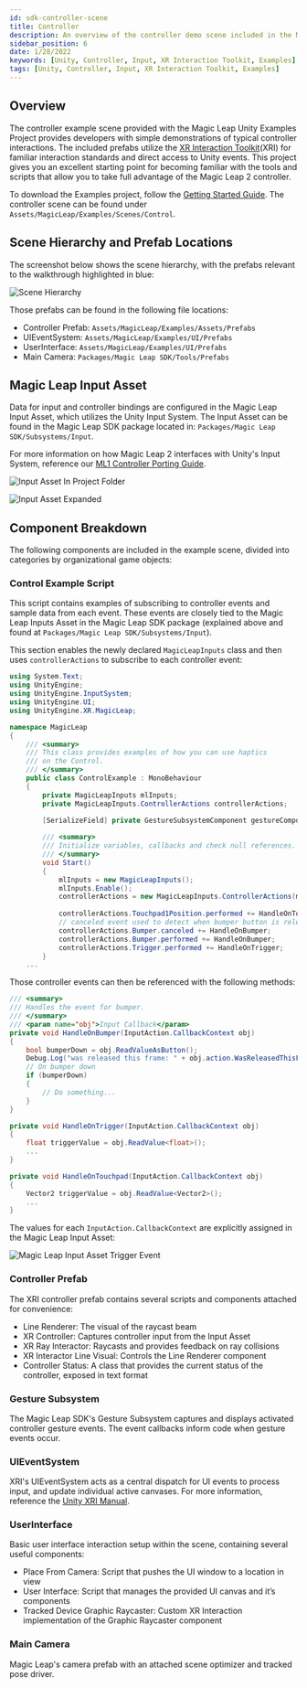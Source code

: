```yaml
---
id: sdk-controller-scene
title: Controller
description: An overview of the controller demo scene included in the Magic Leap 2 Examples Project, which uses Unity's XR Interaction Toolkit.
sidebar_position: 6
date: 1/28/2022
keywords: [Unity, Controller, Input, XR Interaction Toolkit, Examples]
tags: [Unity, Controller, Input, XR Interaction Toolkit, Examples]
---
```



## Overview

The controller example scene provided with the Magic Leap Unity Examples Project provides developers with simple demonstrations of typical controller interactions. The included prefabs utilize the [XR Interaction Toolkit](https://docs.unity3d.com/Packages/com.unity.xr.interaction.toolkit@1.0/manual/index.html)(XRI) for familiar interaction standards and direct access to Unity events. This project gives you an excellent starting point for becoming familiar with the tools and scripts that allow you to take full advantage of the Magic Leap 2 controller.

To download the Examples project, follow the [Getting Started Guide](/versioned_docs/version-1.1.0-dev2/guides/unity/getting-started/unity-getting-started.md). The controller scene can be found under `Assets/MagicLeap/Examples/Scenes/Control`.

## Scene Hierarchy and Prefab Locations

The screenshot below shows the scene hierarchy, with the prefabs relevant to the walkthrough highlighted in blue:

![Scene Hierarchy](/img/unity/input/controller/xri-example-walkthrough/sceneHierarchy.png)

Those prefabs can be found in the following file locations:

- Controller Prefab: `Assets/MagicLeap/Examples/Assets/Prefabs`
- UIEventSystem: `Assets/MagicLeap/Examples/UI/Prefabs`
- UserInterface: `Assets/MagicLeap/Examples/UI/Prefabs`
- Main Camera: `Packages/Magic Leap SDK/Tools/Prefabs`

## Magic Leap Input Asset

Data for input and controller bindings are configured in the Magic Leap Input Asset, which utilizes the Unity Input System. The Input Asset can be found in the Magic Leap SDK package located in: `Packages/Magic Leap SDK/Subsystems/Input`.

For more information on how Magic Leap 2 interfaces with Unity's Input System, reference our [ML1 Controller Porting Guide](/versioned_docs/version-1.1.0-dev2/guides/unity/input/controller/controller-porting-guide.md).

![Input Asset In Project Folder](/img/unity/input/controller/xri-example-walkthrough/inputAsset2.png)

![Input Asset Expanded](/img/unity/input/controller/xri-example-walkthrough/inputAsset3.png)

## Component Breakdown

The following components are included in the example scene, divided into categories by organizational game objects:

### Control Example Script

This script contains examples of subscribing to controller events and sample data from each event. These events are closely tied to the Magic Leap Inputs Asset in the Magic Leap SDK package (explained above and found at `Packages/Magic Leap SDK/Subsystems/Input`).

This section enables the newly declared `MagicLeapInputs` class and then uses `controllerActions` to subscribe to each controller event:

```csharp showLineNumbers
using System.Text;
using UnityEngine;
using UnityEngine.InputSystem;
using UnityEngine.UI;
using UnityEngine.XR.MagicLeap;

namespace MagicLeap
{
    /// <summary>
    /// This class provides examples of how you can use haptics
    /// on the Control.
    /// </summary>
    public class ControlExample : MonoBehaviour
    {
        private MagicLeapInputs mlInputs;
        private MagicLeapInputs.ControllerActions controllerActions;

        [SerializeField] private GestureSubsystemComponent gestureComponent;
        
        /// <summary>
        /// Initialize variables, callbacks and check null references.
        /// </summary>
        void Start()
        {
            mlInputs = new MagicLeapInputs();
            mlInputs.Enable();
            controllerActions = new MagicLeapInputs.ControllerActions(mlInputs);
            
            controllerActions.Touchpad1Position.performed += HandleOnTouchpad;
            // canceled event used to detect when bumper button is released
            controllerActions.Bumper.canceled += HandleOnBumper;
            controllerActions.Bumper.performed += HandleOnBumper;
            controllerActions.Trigger.performed += HandleOnTrigger;
        }
    ...
```

Those controller events can then be referenced with the following methods:

```csharp
/// <summary>
/// Handles the event for bumper.
/// </summary>
/// <param name="obj">Input Callback</param>
private void HandleOnBumper(InputAction.CallbackContext obj)
{
    bool bumperDown = obj.ReadValueAsButton();
    Debug.Log("was released this frame: " + obj.action.WasReleasedThisFrame());
    // On bumper down
    if (bumperDown)
    {
        // Do something...
    }
}

private void HandleOnTrigger(InputAction.CallbackContext obj)
{
    float triggerValue = obj.ReadValue<float>();
    ...
}

private void HandleOnTouchpad(InputAction.CallbackContext obj)
{
    Vector2 triggerValue = obj.ReadValue<Vector2>();
    ...
}
```

The values for each `InputAction.CallbackContext` are explicitly assigned in the Magic Leap Input Asset:

![Magic Leap Input Asset Trigger Event](/img/unity/input/controller/xri-example-walkthrough/inputAsset.png)

### Controller Prefab

The XRI controller prefab contains several scripts and components attached for convenience:

- Line Renderer: The visual of the raycast beam 
- XR Controller: Captures controller input from the Input Asset
- XR Ray Interactor: Raycasts and provides feedback on ray collisions
- XR Interactor Line Visual: Controls the Line Renderer component
- Controller Status: A class that provides the current status of the controller, exposed in text format

### Gesture Subsystem

The Magic Leap SDK's Gesture Subsystem captures and displays activated controller gesture events. The event callbacks inform code when gesture events occur.

### UIEventSystem

XRI's UIEventSystem acts as a central dispatch for UI events to process input, and update individual active canvases. For more information, reference the [Unity XRI Manual](https://docs.unity3d.com/Packages/com.unity.xr.interaction.toolkit@1.0/manual/index.html).

### UserInterface

Basic user interface interaction setup within the scene, containing several useful components:

- Place From Camera: Script that pushes the UI window to a location in view
- User Interface: Script that manages the provided UI canvas and it’s components
- Tracked Device Graphic Raycaster: Custom XR Interaction implementation of the Graphic Raycaster component

### Main Camera

Magic Leap's camera prefab with an attached scene optimizer and tracked pose driver.
